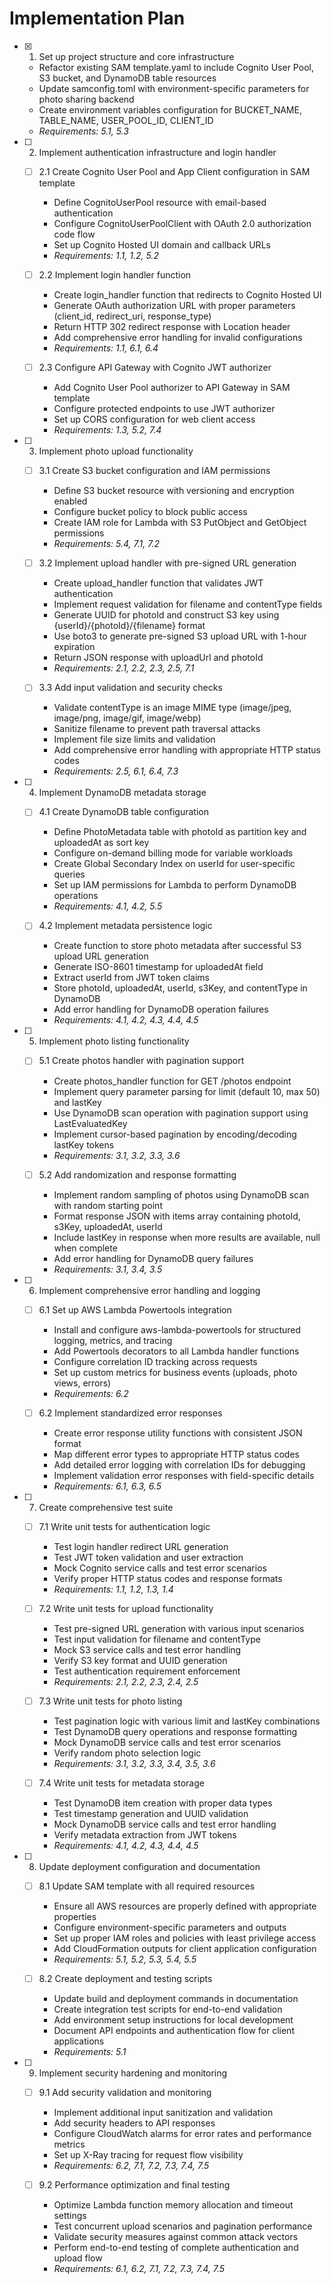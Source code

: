 # Implementation Plan

- [x] 1. Set up project structure and core infrastructure
  - Refactor existing SAM template.yaml to include Cognito User Pool, S3 bucket, and DynamoDB table resources
  - Update samconfig.toml with environment-specific parameters for photo sharing backend
  - Create environment variables configuration for BUCKET_NAME, TABLE_NAME, USER_POOL_ID, CLIENT_ID
  - _Requirements: 5.1, 5.3_

- [ ] 2. Implement authentication infrastructure and login handler
  - [ ] 2.1 Create Cognito User Pool and App Client configuration in SAM template
    - Define CognitoUserPool resource with email-based authentication
    - Configure CognitoUserPoolClient with OAuth 2.0 authorization code flow
    - Set up Cognito Hosted UI domain and callback URLs
    - _Requirements: 1.1, 1.2, 5.2_

  - [ ] 2.2 Implement login handler function
    - Create login_handler function that redirects to Cognito Hosted UI
    - Generate OAuth authorization URL with proper parameters (client_id, redirect_uri, response_type)
    - Return HTTP 302 redirect response with Location header
    - Add comprehensive error handling for invalid configurations
    - _Requirements: 1.1, 6.1, 6.4_

  - [ ] 2.3 Configure API Gateway with Cognito JWT authorizer
    - Add Cognito User Pool authorizer to API Gateway in SAM template
    - Configure protected endpoints to use JWT authorizer
    - Set up CORS configuration for web client access
    - _Requirements: 1.3, 5.2, 7.4_

- [ ] 3. Implement photo upload functionality
  - [ ] 3.1 Create S3 bucket configuration and IAM permissions
    - Define S3 bucket resource with versioning and encryption enabled
    - Configure bucket policy to block public access
    - Create IAM role for Lambda with S3 PutObject and GetObject permissions
    - _Requirements: 5.4, 7.1, 7.2_

  - [ ] 3.2 Implement upload handler with pre-signed URL generation
    - Create upload_handler function that validates JWT authentication
    - Implement request validation for filename and contentType fields
    - Generate UUID for photoId and construct S3 key using {userId}/{photoId}/{filename} format
    - Use boto3 to generate pre-signed S3 upload URL with 1-hour expiration
    - Return JSON response with uploadUrl and photoId
    - _Requirements: 2.1, 2.2, 2.3, 2.5, 7.1_

  - [ ] 3.3 Add input validation and security checks
    - Validate contentType is an image MIME type (image/jpeg, image/png, image/gif, image/webp)
    - Sanitize filename to prevent path traversal attacks
    - Implement file size limits and validation
    - Add comprehensive error handling with appropriate HTTP status codes
    - _Requirements: 2.5, 6.1, 6.4, 7.3_

- [ ] 4. Implement DynamoDB metadata storage
  - [ ] 4.1 Create DynamoDB table configuration
    - Define PhotoMetadata table with photoId as partition key and uploadedAt as sort key
    - Configure on-demand billing mode for variable workloads
    - Create Global Secondary Index on userId for user-specific queries
    - Set up IAM permissions for Lambda to perform DynamoDB operations
    - _Requirements: 4.1, 4.2, 5.5_

  - [ ] 4.2 Implement metadata persistence logic
    - Create function to store photo metadata after successful S3 upload URL generation
    - Generate ISO-8601 timestamp for uploadedAt field
    - Extract userId from JWT token claims
    - Store photoId, uploadedAt, userId, s3Key, and contentType in DynamoDB
    - Add error handling for DynamoDB operation failures
    - _Requirements: 4.1, 4.2, 4.3, 4.4, 4.5_

- [ ] 5. Implement photo listing functionality
  - [ ] 5.1 Create photos handler with pagination support
    - Create photos_handler function for GET /photos endpoint
    - Implement query parameter parsing for limit (default 10, max 50) and lastKey
    - Use DynamoDB scan operation with pagination support using LastEvaluatedKey
    - Implement cursor-based pagination by encoding/decoding lastKey tokens
    - _Requirements: 3.1, 3.2, 3.3, 3.6_

  - [ ] 5.2 Add randomization and response formatting
    - Implement random sampling of photos using DynamoDB scan with random starting point
    - Format response JSON with items array containing photoId, s3Key, uploadedAt, userId
    - Include lastKey in response when more results are available, null when complete
    - Add error handling for DynamoDB query failures
    - _Requirements: 3.1, 3.4, 3.5_

- [ ] 6. Implement comprehensive error handling and logging
  - [ ] 6.1 Set up AWS Lambda Powertools integration
    - Install and configure aws-lambda-powertools for structured logging, metrics, and tracing
    - Add Powertools decorators to all Lambda handler functions
    - Configure correlation ID tracking across requests
    - Set up custom metrics for business events (uploads, photo views, errors)
    - _Requirements: 6.2_

  - [ ] 6.2 Implement standardized error responses
    - Create error response utility functions with consistent JSON format
    - Map different error types to appropriate HTTP status codes
    - Add detailed error logging with correlation IDs for debugging
    - Implement validation error responses with field-specific details
    - _Requirements: 6.1, 6.3, 6.5_

- [ ] 7. Create comprehensive test suite
  - [ ] 7.1 Write unit tests for authentication logic
    - Test login handler redirect URL generation
    - Test JWT token validation and user extraction
    - Mock Cognito service calls and test error scenarios
    - Verify proper HTTP status codes and response formats
    - _Requirements: 1.1, 1.2, 1.3, 1.4_

  - [ ] 7.2 Write unit tests for upload functionality
    - Test pre-signed URL generation with various input scenarios
    - Test input validation for filename and contentType
    - Mock S3 service calls and test error handling
    - Verify S3 key format and UUID generation
    - Test authentication requirement enforcement
    - _Requirements: 2.1, 2.2, 2.3, 2.4, 2.5_

  - [ ] 7.3 Write unit tests for photo listing
    - Test pagination logic with various limit and lastKey combinations
    - Test DynamoDB query operations and response formatting
    - Mock DynamoDB service calls and test error scenarios
    - Verify random photo selection logic
    - _Requirements: 3.1, 3.2, 3.3, 3.4, 3.5, 3.6_

  - [ ] 7.4 Write unit tests for metadata storage
    - Test DynamoDB item creation with proper data types
    - Test timestamp generation and UUID validation
    - Mock DynamoDB service calls and test error handling
    - Verify metadata extraction from JWT tokens
    - _Requirements: 4.1, 4.2, 4.3, 4.4, 4.5_

- [ ] 8. Update deployment configuration and documentation
  - [ ] 8.1 Update SAM template with all required resources
    - Ensure all AWS resources are properly defined with appropriate properties
    - Configure environment-specific parameters and outputs
    - Set up proper IAM roles and policies with least privilege access
    - Add CloudFormation outputs for client application configuration
    - _Requirements: 5.1, 5.2, 5.3, 5.4, 5.5_

  - [ ] 8.2 Create deployment and testing scripts
    - Update build and deployment commands in documentation
    - Create integration test scripts for end-to-end validation
    - Add environment setup instructions for local development
    - Document API endpoints and authentication flow for client applications
    - _Requirements: 5.1_

- [ ] 9. Implement security hardening and monitoring
  - [ ] 9.1 Add security validation and monitoring
    - Implement additional input sanitization and validation
    - Add security headers to API responses
    - Configure CloudWatch alarms for error rates and performance metrics
    - Set up X-Ray tracing for request flow visibility
    - _Requirements: 6.2, 7.1, 7.2, 7.3, 7.4, 7.5_

  - [ ] 9.2 Performance optimization and final testing
    - Optimize Lambda function memory allocation and timeout settings
    - Test concurrent upload scenarios and pagination performance
    - Validate security measures against common attack vectors
    - Perform end-to-end testing of complete authentication and upload flow
    - _Requirements: 6.1, 6.2, 7.1, 7.2, 7.3, 7.4, 7.5_